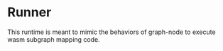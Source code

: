 # Runner

This runtime is meant to mimic the behaviors of graph-node to execute wasm subgraph mapping code.

